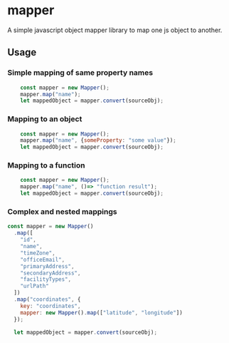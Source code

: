 # mapper
A simple javascript object mapper library to map one js object to another. 

## Usage
### Simple mapping of same property names
```javascript
    const mapper = new Mapper();
    mapper.map("name");
    let mappedObject = mapper.convert(sourceObj);
```

### Mapping to an object
```javascript
    const mapper = new Mapper();
    mapper.map("name", {someProperty: "some value"});
    let mappedObject = mapper.convert(sourceObj);
```

### Mapping to a function
```javascript
    const mapper = new Mapper();
    mapper.map("name", ()=> "function result");
    let mappedObject = mapper.convert(sourceObj);
```

### Complex and nested mappings
```javascript
const mapper = new Mapper()
  .map([
    "id",
    "name",
    "timeZone",
    "officeEmail",
    "primaryAddress",
    "secondaryAddress",
    "facilityTypes",
    "urlPath"
  ])
  .map("coordinates", {
    key: "coordinates",
    mapper: new Mapper().map(["latitude", "longitude"])
  });

  let mappedObject = mapper.convert(sourceObj);
```
